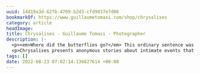 ```yaml
---
uuid: 14d19a3d-62fb-4709-b2d3-cfd9037e7d06
bookmarkOf: https://www.guillaumetomasi.com/shop/chrysalises
category: article
headImage:
title: Chrysalises - Guillaume Tomasi - Photographer
description: |-
  <p><em>Where did the butterflies go?</em> This ordinary sentence was the starting point of this work. Pronounced distinctly by my two-year-old son during his restless sleep because of a heavy night fever, these few words triggered on me a long reflection on how we protect our children from the world. This reassuring cocoon, but unfortunately precarious, is inevitably meant to be broken by the hazards of life. Following these events of misfortune, our perception of the world is altered and we are forced to grow up, to get ourselves back together or to look at things through a new perspective.&nbsp;&nbsp;</p>
  <p>Chrysalises presents anonymous stories about intimate events that changed people’s worldview. These events, transcribed as anecdotes, coexist with visual interpretations of suspended moments where the mundane seems to have shifted in a slightly different direction.</p>
tags: []
date: 2022-08-23 07:02:14.136827614 +00:00
---
```

